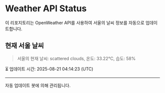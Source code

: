 
# Weather API Status

이 리포지토리는 OpenWeather API를 사용하여 서울의 날씨 정보를 자동으로 업데이트합니다.

## 현재 서울 날씨
> 서울의 현재 날씨: scattered clouds, 온도: 33.22°C, 습도: 58%

⏳ 업데이트 시간: 2025-08-21 04:14:23 (UTC)

---
자동 업데이트 봇에 의해 관리됩니다.
